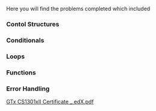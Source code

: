 Here you will find the problems completed which included

### Contol Structures
### Conditionals
### Loops
### Functions
### Error Handling


[GTx CS1301xII Certificate _ edX.pdf](https://github.com/ShalonnIngram/Daily_Coding/files/6599047/GTx.CS1301xII.Certificate._.edX.pdf)
